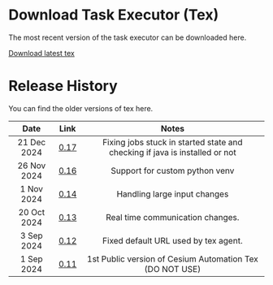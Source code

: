 # Download Task Executor (Tex)

The most recent version of the task executor can be downloaded here.

[Download latest tex](https://storage.googleapis.com/prod_sra_tex_releases/tex-0.17-bin.zip)



# Release History

You can find the older versions of tex here.

|      Date       |       Link     |      Notes        |
| :-------------: | :------------: | :---------------: |
|   21 Dec 2024  | [0.17](https://storage.googleapis.com/prod_sra_tex_releases/tex-0.17-bin.zip) | Fixing jobs stuck in started state and checking if java is installed or not |
|   26 Nov 2024  | [0.16](https://storage.googleapis.com/prod_sra_tex_releases/tex-0.16-bin.zip) | Support for custom python venv |
|    1 Nov 2024  | [0.14](https://storage.googleapis.com/prod_sra_tex_releases/tex-0.14-bin.zip) | Handling large input changes |
|    20 Oct 2024 | [0.13](https://storage.googleapis.com/prod_sra_tex_releases/tex-0.13-bin.zip) | Real time communication changes. |
|    3 Sep 2024  | [0.12](https://storage.googleapis.com/prod_sra_tex_releases/tex-0.12-bin.zip) | Fixed default URL used by tex agent. |
|    1 Sep 2024  | [0.11](https://storage.googleapis.com/prod_sra_tex_releases/tex-0.11-bin.zip) | 1st Public version of Cesium Automation Tex (DO NOT USE) |
